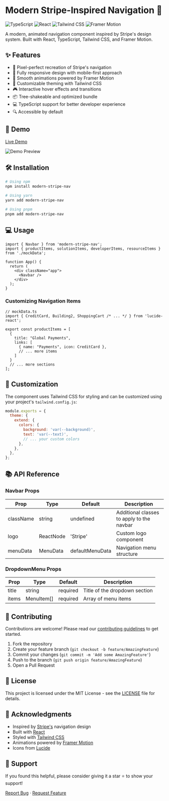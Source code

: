# Modern Stripe-Inspired Navigation 🚀

![TypeScript](https://img.shields.io/badge/TypeScript-007ACC?style=for-the-badge&logo=typescript&logoColor=white)
![React](https://img.shields.io/badge/React-20232A?style=for-the-badge&logo=react&logoColor=61DAFB)
![Tailwind CSS](https://img.shields.io/badge/Tailwind_CSS-38B2AC?style=for-the-badge&logo=tailwind-css&logoColor=white)
![Framer Motion](https://img.shields.io/badge/Framer_Motion-black?style=for-the-badge&logo=framer&logoColor=white)

A modern, animated navigation component inspired by Stripe's design system. Built with React, TypeScript, Tailwind CSS, and Framer Motion.

## ✨ Features

- 🎯 Pixel-perfect recreation of Stripe's navigation
- 📱 Fully responsive design with mobile-first approach
- 🎨 Smooth animations powered by Framer Motion
- 🌙 Customizable theming with Tailwind CSS
- 🎮 Interactive hover effects and transitions
- 📦 Tree-shakeable and optimized bundle
- 💻 TypeScript support for better developer experience
- 🔍 Accessible by default

## 🚀 Demo

[Live Demo](#) <!-- Add your demo link later -->

![Demo Preview](demo.gif) <!-- Create and add a demo GIF later -->

## 🛠️ Installation

```bash
# Using npm
npm install modern-stripe-nav

# Using yarn
yarn add modern-stripe-nav

# Using pnpm
pnpm add modern-stripe-nav
```

## 💻 Usage

```tsx
import { Navbar } from 'modern-stripe-nav';
import { productItems, solutionItems, developerItems, resourceItems } from './mockData';

function App() {
  return (
    <div className="app">
      <Navbar />
    </div>
  );
}
```

### Customizing Navigation Items

```tsx
// mockData.ts
import { CreditCard, Building2, ShoppingCart /* ... */ } from 'lucide-react';

export const productItems = [
  {
    title: "Global Payments",
    links: [
      { name: "Payments", icon: CreditCard },
      // ... more items
    ]
  }
  // ... more sections
];
```

## 🎨 Customization

The component uses Tailwind CSS for styling and can be customized using your project's `tailwind.config.js`:

```js
module.exports = {
  theme: {
    extend: {
      colors: {
        background: 'var(--background)',
        text: 'var(--text)',
        // ... your custom colors
      },
    },
  },
};
```

## 📚 API Reference

### Navbar Props

| Prop | Type | Default | Description |
|------|------|---------|-------------|
| className | string | undefined | Additional classes to apply to the navbar |
| logo | ReactNode | 'Stripe' | Custom logo component |
| menuData | MenuData | defaultMenuData | Navigation menu structure |

### DropdownMenu Props

| Prop | Type | Default | Description |
|------|------|---------|-------------|
| title | string | required | Title of the dropdown section |
| items | MenuItem[] | required | Array of menu items |

## 🤝 Contributing

Contributions are welcome! Please read our [contributing guidelines](CONTRIBUTING.md) to get started.

1. Fork the repository
2. Create your feature branch (`git checkout -b feature/AmazingFeature`)
3. Commit your changes (`git commit -m 'Add some AmazingFeature'`)
4. Push to the branch (`git push origin feature/AmazingFeature`)
5. Open a Pull Request

## 📝 License

This project is licensed under the MIT License - see the [LICENSE](LICENSE) file for details.

## 🙏 Acknowledgments

- Inspired by [Stripe's](https://stripe.com) navigation design
- Built with [React](https://reactjs.org/)
- Styled with [Tailwind CSS](https://tailwindcss.com/)
- Animations powered by [Framer Motion](https://www.framer.com/motion/)
- Icons from [Lucide](https://lucide.dev/)

## 🌟 Support

If you found this helpful, please consider giving it a star ⭐️ to show your support!

[Report Bug](https://github.com/yourusername/modern-stripe-nav/issues) · [Request Feature](https://github.com/yourusername/modern-stripe-nav/issues)
